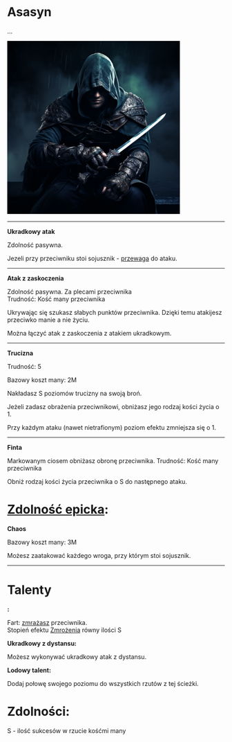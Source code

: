 # Asasyn

...

<img src="imgs/asasyn.png" width="400">

___
**Ukradkowy atak**

Zdolność pasywna.

Jezeli przy przeciwniku stoi sojusznik - [przewaga](/docs/przewaga.md) do ataku.
___
**Atak z zaskoczenia**

Zdolność pasywna. Za plecami przeciwnika\
Trudność: Kość many przeciwnika

Ukrywając się szukasz słabych punktów przeciwnika. Dzięki temu atakijesz przeciwko manie a nie życiu.

Można łączyć atak z zaskoczenia z atakiem ukradkowym.
___
**Trucizna**

Trudność: 5

Bazowy koszt many: 2M

Nakładasz S poziomów trucizny na swoją broń.

Jeżeli zadasz obrażenia przeciwnikowi, obniżasz jego rodzaj kości życia o 1.

Przy każdym ataku (nawet nietrafionym) poziom efektu zmniejsza się o 1.
___
**Finta**

Markowanym ciosem obniżasz obronę przeciwnika.
Trudność: Kość many przeciwnika

Obniż rodzaj kości życia przeciwnika o S do następnego ataku.
# [Zdolność epicka](/docs/zdolnosc-epicka.md):

**Chaos**

Bazowy koszt many: 3M

Możesz zaatakować każdego wroga, przy którym stoi sojusznik.
___
# Talenty

**:**

Fart: [zmrażasz](/docs/efekty/zmrozenie.md) przeciwnika.\
Stopień efektu [Zmrożenia](/docs/efekty/zmrozenie.md) równy ilości S

**Ukradkowy z dystansu:**

Możesz wykonywać ukradkowy atak z dystansu.

**Lodowy talent:**

Dodaj połowę swojego poziomu do wszystkich rzutów z tej ścieżki.

# Zdolności:

S - ilość sukcesów w rzucie kośćmi many
